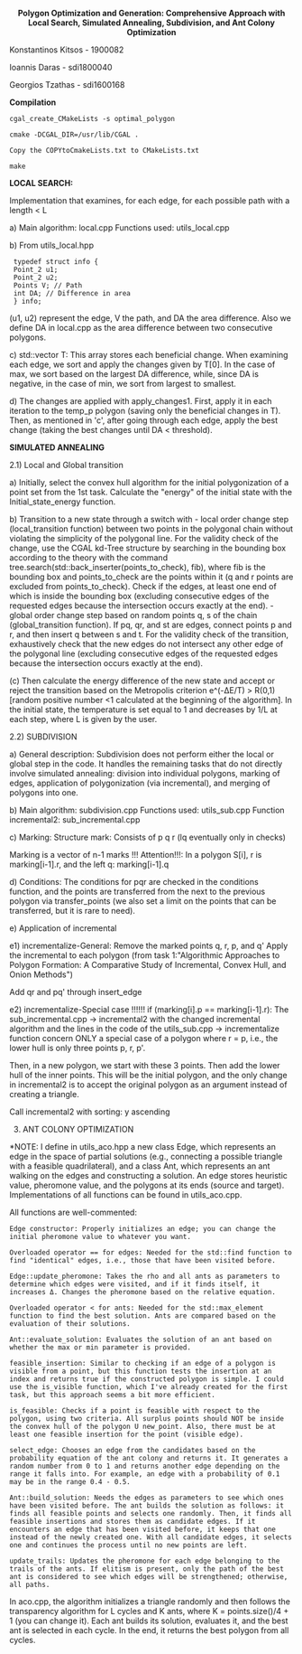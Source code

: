 **<p align = center>Polygon Optimization and Generation: Comprehensive Approach with Local Search, Simulated Annealing, Subdivision, and Ant Colony Optimization**

Konstantinos Kitsos - 1900082

Ioannis Daras - sdi1800040

Georgios Tzathas - sdi1600168
            
**Compilation**

    cgal_create_CMakeLists -s optimal_polygon

    cmake -DCGAL_DIR=/usr/lib/CGAL .

    Copy the COPYtoCmakeLists.txt to CMakeLists.txt

    make

**LOCAL SEARCH:**

Implementation that examines, for each edge, for each possible path with a length < L

a) Main algorithm: local.cpp
Functions used: utils_local.cpp

b) From utils_local.hpp

     typedef struct info {
     Point_2 u1;
     Point_2 u2;
     Points V; // Path
     int DA; // Difference in area
     } info;

(u1, u2) represent the edge, V the path, and DA the area difference. Also we define DA in local.cpp as the area difference between two consecutive polygons.

c) std::vector<info> T:
This array stores each beneficial change. When examining each edge, we sort and apply the changes given by T[0]. In the case of max, we sort based on the largest DA difference, while, since DA is negative, in the case of min, we sort from largest to smallest.

d) The changes are applied with apply_changes1. First, apply it in each iteration to the temp_p polygon (saving only the beneficial changes in T). Then, as mentioned in 'c', after going through each edge, apply the best change (taking the best changes until DA < threshold).

**SIMULATED ANNEALING**

2.1) Local and Global transition

a) Initially, select the convex hull algorithm for the initial polygonization of a point set from the 1st task. Calculate the "energy" of the initial state with the Initial_state_energy function.

b) Transition to a new state through a switch with
    - local order change step (local_transition function) between two points in the polygonal chain without violating the simplicity of the polygonal line. For the validity check of the change, use the CGAL kd-Tree structure by searching in the bounding box according to the theory with the command tree.search(std::back_inserter(points_to_check), fib), where fib is the bounding box and points_to_check are the points within it (q and r points are excluded from points_to_check). Check if the edges, at least one end of which is inside the bounding box (excluding consecutive edges of the requested edges because the intersection occurs exactly at the end).
    - global order change step based on random points q, s of the chain (global_transition function). If pq, qr, and st are edges, connect points p and r, and then insert q between s and t. For the validity check of the transition, exhaustively check that the new edges do not intersect any other edge of the polygonal line (excluding consecutive edges of the requested edges because the intersection occurs exactly at the end).

(c) Then calculate the energy difference of the new state and accept or reject the transition based on the Metropolis criterion e^(-ΔE/T) > R(0,1) [random positive number <1 calculated at the beginning of the algorithm]. In the initial state, the temperature is set equal to 1 and decreases by 1/L at each step, where L is given by the user.

2.2) SUBDIVISION

a) General description: Subdivision does not perform either the local or global step in the code. It handles the remaining tasks that do not directly involve simulated annealing: division into individual polygons, marking of edges, application of polygonization (via incremental), and merging of polygons into one.

b) Main algorithm: subdivision.cpp
Functions used: utils_sub.cpp
Function incremental2: sub_incremental.cpp

c) Marking:
Structure mark:
Consists of p q r (lq eventually only in checks)

Marking is a vector of n-1 marks
!!! Attention!!!: In a polygon S[i], r is marking[i-1].r, and the left q: marking[i-1].q

d) Conditions:
The conditions for pqr are checked in the conditions function, and the points are transferred from the next to the previous polygon via transfer_points (we also set a limit on the points that can be transferred, but it is rare to need).

e) Application of incremental

e1) incrementalize-General:
Remove the marked points q, r, p, and q'
Apply the incremental to each polygon (from task 1:"Algorithmic Approaches to Polygon Formation: A Comparative Study of Incremental, Convex Hull, and Onion Methods")

Add qr and pq' through insert_edge

e2) incrementalize-Special case !!!!!! if (marking[i].p == marking[i-1].r):
The sub_incremental.cpp -> incremental2 with the changed incremental algorithm and the lines in the code of the utils_sub.cpp -> incrementalize function concern ONLY a special case of a polygon where r = p, i.e., the lower hull is only three points p, r, p'.

Then, in a new polygon, we start with these 3 points. Then add the lower hull of the inner points. This will be the initial polygon, and the only change in incremental2 is to accept the original polygon as an argument instead of creating a triangle.

Call incremental2 with sorting: y ascending

3) ANT COLONY OPTIMIZATION

*NOTE: I define in utils_aco.hpp a new class Edge, which represents an edge in the space of partial solutions (e.g., connecting a possible triangle with a feasible quadrilateral), and a class Ant, which represents an ant walking on the edges and constructing a solution. An edge stores heuristic value, pheromone value, and the polygons at its ends (source and target). Implementations of all functions can be found in utils_aco.cpp.

All functions are well-commented:

    Edge constructor: Properly initializes an edge; you can change the initial pheromone value to whatever you want.

    Overloaded operator == for edges: Needed for the std::find function to find "identical" edges, i.e., those that have been visited before.

    Edge::update_pheromone: Takes the rho and all ants as parameters to determine which edges were visited, and if it finds itself, it increases Δ. Changes the pheromone based on the relative equation.

    Overloaded operator < for ants: Needed for the std::max_element function to find the best solution. Ants are compared based on the evaluation of their solutions.

    Ant::evaluate_solution: Evaluates the solution of an ant based on whether the max or min parameter is provided.

    feasible_insertion: Similar to checking if an edge of a polygon is visible from a point, but this function tests the insertion at an index and returns true if the constructed polygon is simple. I could use the is_visible function, which I've already created for the first task, but this approach seems a bit more efficient.

    is_feasible: Checks if a point is feasible with respect to the polygon, using two criteria. All surplus points should NOT be inside the convex hull of the polygon U new_point. Also, there must be at least one feasible insertion for the point (visible edge).

    select_edge: Chooses an edge from the candidates based on the probability equation of the ant colony and returns it. It generates a random number from 0 to 1 and returns another edge depending on the range it falls into. For example, an edge with a probability of 0.1 may be in the range 0.4 - 0.5.

    Ant::build_solution: Needs the edges as parameters to see which ones have been visited before. The ant builds the solution as follows: it finds all feasible points and selects one randomly. Then, it finds all feasible insertions and stores them as candidate edges. If it encounters an edge that has been visited before, it keeps that one instead of the newly created one. With all candidate edges, it selects one and continues the process until no new points are left.

    update_trails: Updates the pheromone for each edge belonging to the trails of the ants. If elitism is present, only the path of the best ant is considered to see which edges will be strengthened; otherwise, all paths.

In aco.cpp, the algorithm initializes a triangle randomly and then follows the transparency algorithm for L cycles and K ants, where K = points.size()/4 + 1 (you can change it). Each ant builds its solution, evaluates it, and the best ant is selected in each cycle. In the end, it returns the best polygon from all cycles.
